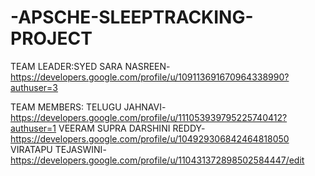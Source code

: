 # -APSCHE-SLEEPTRACKING-PROJECT
TEAM LEADER:SYED SARA NASREEN-
https://developers.google.com/profile/u/109113691670964338990?authuser=3

TEAM MEMBERS:
TELUGU JAHNAVI-
https://developers.google.com/profile/u/111053939795225740412?authuser=1
VEERAM SUPRA DARSHINI REDDY-
https://developers.google.com/profile/u/104929306842464818050
VIRATAPU TEJASWINI-
https://developers.google.com/profile/u/110431372898502584447/edit
